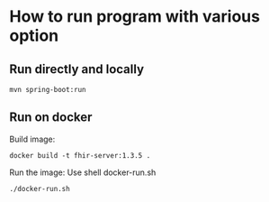 # How to run program with various option
## Run directly and locally
```
mvn spring-boot:run
```

## Run on docker
Build image:
```
docker build -t fhir-server:1.3.5 .
```
Run the image: Use shell docker-run.sh
```
./docker-run.sh
```
